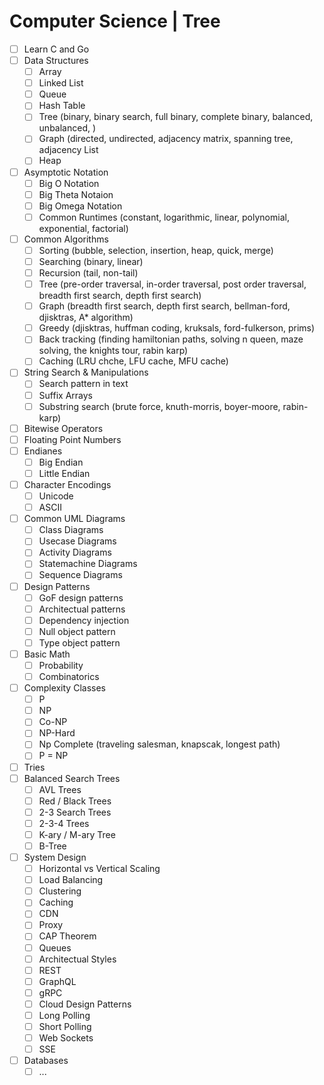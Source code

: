 # Computer Science | Tree

- [ ] Learn C and Go
- [ ] Data Structures
  - [ ] Array
  - [ ] Linked List
  - [ ] Queue
  - [ ] Hash Table
  - [ ] Tree (binary, binary search, full binary, complete binary, balanced, unbalanced, )
  - [ ] Graph (directed, undirected, adjacency matrix, spanning tree, adjacency List
  - [ ] Heap
- [ ] Asymptotic Notation
  - [ ] Big O Notation
  - [ ] Big Theta Notaion
  - [ ] Big Omega Notation
  - [ ] Common Runtimes (constant, logarithmic, linear, polynomial, exponential, factorial)
- [ ] Common Algorithms
  - [ ] Sorting (bubble, selection, insertion, heap, quick, merge)
  - [ ] Searching (binary, linear)
  - [ ] Recursion (tail, non-tail)
  - [ ] Tree (pre-order traversal, in-order traversal, post order traversal, breadth first search, depth first search)
  - [ ] Graph (breadth first search, depth first search, bellman-ford, djisktras, A* algorithm)
  - [ ] Greedy (djisktras, huffman coding, kruksals, ford-fulkerson, prims)
  - [ ] Back tracking (finding hamiltonian paths, solving n queen, maze solving, the knights tour, rabin karp)
  - [ ] Caching (LRU chche, LFU cache, MFU cache)
- [ ] String Search & Manipulations
  - [ ] Search pattern in text
  - [ ] Suffix Arrays
  - [ ] Substring search (brute force, knuth-morris, boyer-moore, rabin-karp)
- [ ] Bitewise Operators
- [ ] Floating Point Numbers
- [ ] Endianes
  - [ ] Big Endian
  - [ ] Little Endian
- [ ] Character Encodings
  - [ ] Unicode
  - [ ] ASCII
- [ ] Common UML Diagrams
  - [ ] Class Diagrams
  - [ ] Usecase Diagrams
  - [ ] Activity Diagrams
  - [ ] Statemachine Diagrams
  - [ ] Sequence Diagrams
- [ ] Design Patterns 
  - [ ] GoF design patterns
  - [ ] Architectual patterns
  - [ ] Dependency injection
  - [ ] Null object pattern
  - [ ] Type object pattern 
- [ ] Basic Math
  - [ ] Probability
  - [ ] Combinatorics
- [ ] Complexity Classes
  - [ ] P
  - [ ] NP
  - [ ] Co-NP
  - [ ] NP-Hard
  - [ ] Np Complete (traveling salesman, knapscak, longest path)
  - [ ] P = NP
- [ ] Tries
- [ ] Balanced Search Trees
  - [ ] AVL Trees
  - [ ] Red / Black Trees
  - [ ] 2-3 Search Trees
  - [ ] 2-3-4 Trees
  - [ ] K-ary / M-ary Tree
  - [ ] B-Tree
- [ ] System Design
  - [ ] Horizontal vs Vertical Scaling
  - [ ] Load Balancing
  - [ ] Clustering
  - [ ] Caching
  - [ ] CDN
  - [ ] Proxy
  - [ ] CAP Theorem
  - [ ] Queues
  - [ ] Architectual Styles
  - [ ] REST
  - [ ] GraphQL
  - [ ] gRPC
  - [ ] Cloud Design Patterns
  - [ ] Long Polling
  - [ ] Short Polling
  - [ ] Web Sockets
  - [ ] SSE
- [ ] Databases 
  - [ ] ...
